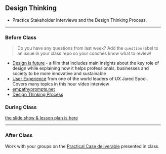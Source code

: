 ## Design Thinking

- Practice Stakeholder Interviews and the Design Thinking Process.

---

### Before Class

> Do you have any questions from last week? Add the `question` label to an issue
> in your class repo so your coaches know what to review!

- [Design is future](https://www.youtube.com/watch?v=zodT9bCdIiI) - a film that
  includes main insights about the key role of design while explaining how it
  helps professionals, businesses and society to be more innovative and
  sustainable
- [User Experience](https://youtu.be/whtBPzY4K-k) from one of the world leaders
  of UX Jared Spool. Covers many topics in this hour video interview
- [empathyprompts.net](https://empathyprompts.net/)
- [Design Thinking Process](https://www.youtube.com/watch?v=_r0VX-aU_T8)

### During Class

[the slide show & lesson plan is here](https://www.figma.com/proto/YQXkg8QbS9nF6LAUIiysw4/Untitled?page-id=0%3A1&node-id=0-209&viewport=1195%2C426%2C0.1&scaling=contain)

<!--

> [the slide show is here](https://docs.google.com/presentation/d/1zkW-TvU96l-hbZQG00nLsk5IpEhM8fj5VYa_Me_m43g/edit?usp=sharing)

#### Before Break

- _~10 minutes, all together_: Ice breaker! Tell a story as a class one sentence a time starting with - "**One day I was walking down the street ...**"
- _~15 minutes, all together_: What is design? Why is it important?
- _~60 minutes, small groups_: [Draw Toast](https://www.drawtoast.com/)
- _~20 minutes, all together_: each group shares how to make toast

#### After Break

- _~20 minutes, all together_: Interviews! Discuss the why's and how's of discovering your stakeholder's needs
- _~50 minutes, small groups_: Prepare for this module's project
  - Read through the [`/project-starter/stakeholder-interview-template.md`](https://github.com/hackyourfuturebelgium/ux-ui-design) you will use to design each others' Home Pages.
- _~20 minutes, all together_:
  - each group shares what they discussed
  - answer questions about the projects
  - generate pairs for the project using your class randomizer
-->

---

### After Class

Work with your groups on the
[Practical Case deliverable](../deliverables/practical-case.md) presented in
class.

<!-- Work with your partner to practice stakeholder interviews, you should try to be finished with the _Design_ phase of your **Home Page** deliverable. -->

